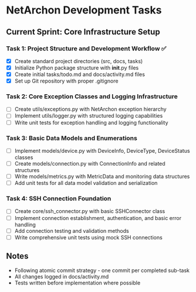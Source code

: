 # NetArchon Development Tasks

## Current Sprint: Core Infrastructure Setup

### Task 1: Project Structure and Development Workflow ✅
- [x] Create standard project directories (src, docs, tasks)
- [x] Initialize Python package structure with __init__.py files  
- [x] Create initial tasks/todo.md and docs/activity.md files
- [x] Set up Git repository with proper .gitignore

### Task 2: Core Exception Classes and Logging Infrastructure
- [ ] Create utils/exceptions.py with NetArchon exception hierarchy
- [ ] Implement utils/logger.py with structured logging capabilities
- [ ] Write unit tests for exception handling and logging functionality

### Task 3: Basic Data Models and Enumerations
- [ ] Implement models/device.py with DeviceInfo, DeviceType, DeviceStatus classes
- [ ] Create models/connection.py with ConnectionInfo and related structures
- [ ] Write models/metrics.py with MetricData and monitoring data structures
- [ ] Add unit tests for all data model validation and serialization

### Task 4: SSH Connection Foundation
- [ ] Create core/ssh_connector.py with basic SSHConnector class
- [ ] Implement connection establishment, authentication, and basic error handling
- [ ] Add connection testing and validation methods
- [ ] Write comprehensive unit tests using mock SSH connections

## Notes
- Following atomic commit strategy - one commit per completed sub-task
- All changes logged in docs/activity.md
- Tests written before implementation where possible